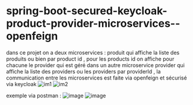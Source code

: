 # spring-boot-secured-keycloak-product-provider-microservices--openfeign
dans ce projet on a deux microservices : produit qui affiche la liste des produits ou bien par product id , pour les products id on affiche pour chacune le provider qui est géré dans un autre microservice provider qui affiche la liste des providers ou les providers par providerId , la  communication entre les microservices est faite via openfeign et sécurisé via keycloak
![im1](https://user-images.githubusercontent.com/36199753/114581095-579ed380-9c77-11eb-91b9-53587648be22.PNG)
![im2](https://user-images.githubusercontent.com/36199753/114581085-553c7980-9c77-11eb-961b-478c3e6d08cd.PNG)

exemple via postman : 
![image](https://user-images.githubusercontent.com/36199753/114580667-f840c380-9c76-11eb-9f3c-52e8be07bd39.png)
![image](https://user-images.githubusercontent.com/36199753/114580725-02fb5880-9c77-11eb-9213-864f62fcd157.png)
